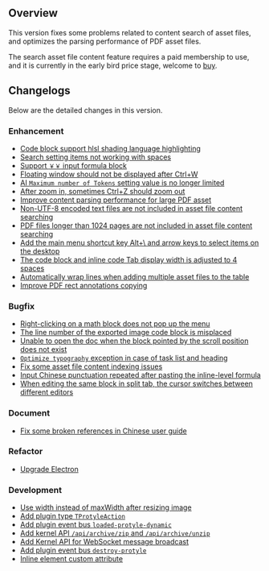 ## Overview

This version fixes some problems related to content search of asset files, and optimizes the parsing performance of PDF asset files.

The search asset file content feature requires a paid membership to use, and it is currently in the early bird price stage, welcome to [buy](https://b3log.org/siyuan/en/pricing.html).

## Changelogs

Below are the detailed changes in this version.

### Enhancement

* [Code block support hlsl shading language highlighting](https://github.com/siyuan-note/siyuan/issues/8431)
* [Search setting items not working with spaces](https://github.com/siyuan-note/siyuan/issues/9007)
* [Support `￥￥` input formula block](https://github.com/siyuan-note/siyuan/issues/9015)
* [Floating window should not be displayed after Ctrl+W](https://github.com/siyuan-note/siyuan/issues/9018)
* [AI `Maximum number of Tokens` setting value is no longer limited](https://github.com/siyuan-note/siyuan/issues/9023)
* [After zoom in, sometimes Ctrl+Z should zoom out](https://github.com/siyuan-note/siyuan/issues/9041)
* [Improve content parsing performance for large PDF asset](https://github.com/siyuan-note/siyuan/pull/9051)
* [Non-UTF-8 encoded text files are not included in asset file content searching](https://github.com/siyuan-note/siyuan/issues/9052)
* [PDF files longer than 1024 pages are not included in asset file content searching](https://github.com/siyuan-note/siyuan/issues/9053)
* [Add the main menu shortcut key Alt+\ and arrow keys to select items on the desktop](https://github.com/siyuan-note/siyuan/issues/9055)
* [The code block and inline code Tab display width is adjusted to 4 spaces](https://github.com/siyuan-note/siyuan/issues/9056)
* [Automatically wrap lines when adding multiple asset files to the table](https://github.com/siyuan-note/siyuan/issues/9058)
* [Improve PDF rect annotations copying](https://github.com/siyuan-note/siyuan/pull/9061)

### Bugfix

* [Right-clicking on a math block does not pop up the menu](https://github.com/siyuan-note/siyuan/issues/9020)
* [The line number of the exported image code block is misplaced](https://github.com/siyuan-note/siyuan/issues/9029)
* [Unable to open the doc when the block pointed by the scroll position does not exist](https://github.com/siyuan-note/siyuan/issues/9030)
* [`Optimize typography` exception in case of task list and heading](https://github.com/siyuan-note/siyuan/issues/9035)
* [Fix some asset file content indexing issues](https://github.com/siyuan-note/siyuan/issues/9045)
* [Input Chinese punctuation repeated after pasting the inline-level formula](https://github.com/siyuan-note/siyuan/issues/9054)
* [When editing the same block in split tab, the cursor switches between different editors](https://github.com/siyuan-note/siyuan/issues/9063)

### Document

* [Fix some broken references in Chinese user guide](https://github.com/siyuan-note/siyuan/issues/9059)

### Refactor

* [Upgrade Electron](https://github.com/siyuan-note/siyuan/issues/8982)

### Development

* [Use width instead of maxWidth after resizing image](https://github.com/siyuan-note/siyuan/issues/8683)
* [Add plugin type `TProtyleAction`](https://github.com/siyuan-note/siyuan/issues/8988)
* [Add plugin event bus `loaded-protyle-dynamic`](https://github.com/siyuan-note/siyuan/issues/9021)
* [Add kernel API `/api/archive/zip` and `/api/archive/unzip`](https://github.com/siyuan-note/siyuan/issues/9028)
* [Add Kernel API for WebSocket message broadcast](https://github.com/siyuan-note/siyuan/pull/9031)
* [Add plugin event bus `destroy-protyle`](https://github.com/siyuan-note/siyuan/issues/9033)
* [Inline element custom attribute](https://github.com/siyuan-note/siyuan/issues/9038)
